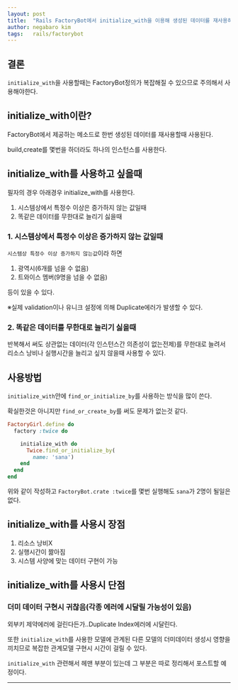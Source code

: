 ```yaml
---
layout: post
title:  "Rails FactoryBot에서 initialize_with을 이용해 생성된 데이터를 재사용하는 방법"
author: negabaro kim
tags:	rails/factorybot
---
```


## 결론

`initialize_with`을 사용할때는 FactoryBot정의가 복잡해질 수 있으므로 주의해서 사용해야한다.


## initialize_with이란?

FactoryBot에서 제공하는 메소드로 한번 생성된 데이터를 재사용할때 사용된다.

build,create를 몇번을 하더라도 하나의 인스턴스를 사용한다.

## initialize_with를 사용하고 싶을때

필자의 경우 아래경우 initialize_with를 사용한다.

1. 시스템상에서 특정수 이상은 증가하지 않는 값일때
2. 똑같은 데이터를 무한대로 늘리기 싫을때


### 1. 시스템상에서 특정수 이상은 증가하지 않는 값일때

`시스템상 특정수 이상 증가하지 않는값`이라 하면

1. 광역시(6개를 넘을 수 없음)
2. 트와이스 멤버(9명을 넘을 수 없음)

등이 있을 수 있다.

※실제 validation이나 유니크 설정에 의해 Duplicate에러가 발생할 수 있다.


### 2. 똑같은 데이터를 무한대로 늘리기 싫을때

반복해서 써도 상관없는 데이터(각 인스턴스간 의존성이 없는전제)를 무한대로 늘려서 리소스 낭비나 실행시간을 늘리고 싶지 않을때 사용할 수 있다.


## 사용방법

`initialize_with`안에 `find_or_initialize_by`를 사용하는 방식을 많이 쓴다.

확실한것은 아니지만 `find_or_create_by`를 써도 문제가 없는것 같다.

```ruby
FactoryGirl.define do
  factory :twice do

    initialize_with do
      Twice.find_or_initialize_by(
        name: 'sana')
    end
  end
end
```

위와 같이 작성하고 `FactoryBot.crate :twice`를 몇번 실행해도 `sana`가 2명이 될일은 없다.

## initialize_with를 사용시 장점

1. 리소스 낭비X
2. 실행시간이 짦아짐
3. 시스템 사양에 맞는 데이터 구현이 가능


## initialize_with를 사용시 단점

### 더미 데이터 구현시 귀찮음(각종 에러에 시달릴 가능성이 있음)

외부키 제약에러에 걸린다든가..Duplicate Index에러에 시달린다.

또한 `initialize_with`를 사용한 모델에 관계된 다른 모델의 더미데이터 생성시 영향을 끼치므로 복잡한 관계모델 구현시 시간이 걸릴 수 있다.

`initialize_with` 관련해서 헤맨 부분이 있는데  그 부분은 따로 정리해서 포스트할 예정이다.


---

[FactoryGirlで固定されたデータを扱う]: https://qiita.com/port-development/items/a1c551f8e761204e5b2c
